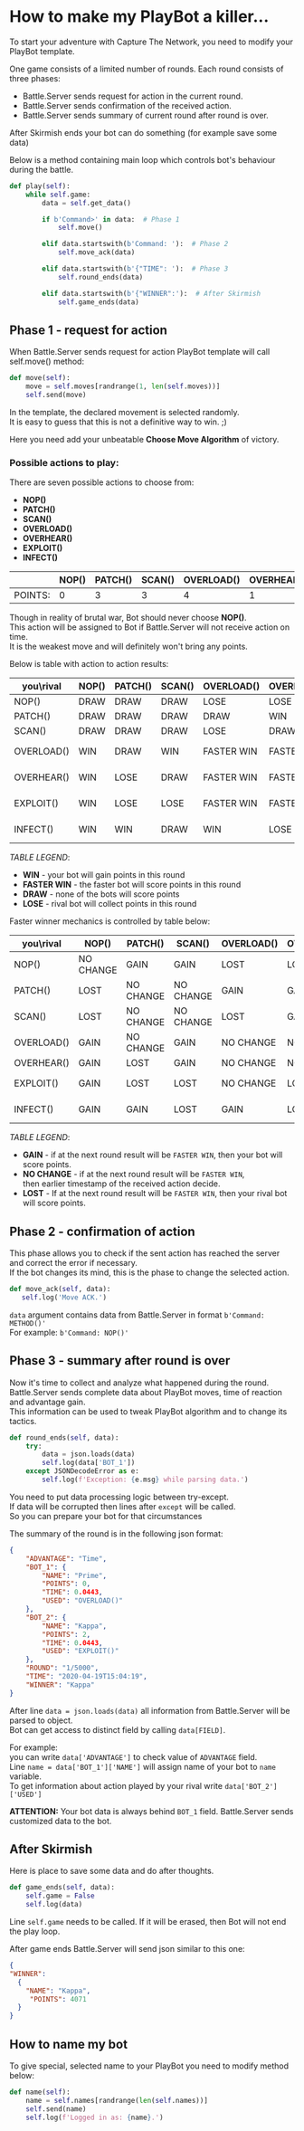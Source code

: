 # How to make my PlayBot a killer...

To start your adventure with Capture The Network, you need to modify your PlayBot template.

One game consists of a limited number of rounds. Each round consists of three phases:
 * Battle.Server sends request for action in the current round.
 * Battle.Server sends confirmation of the received action.
 * Battle.Server sends summary of current round after round is over.
 
After Skirmish ends your bot can do something (for example save some data)<br>

Below is a method containing main loop which controls bot's behaviour during the battle.

```python
def play(self):
    while self.game:
        data = self.get_data()

        if b'Command>' in data:  # Phase 1
            self.move()

        elif data.startswith(b'Command: '):  # Phase 2
            self.move_ack(data)

        elif data.startswith(b'{"TIME": '):  # Phase 3
            self.round_ends(data)

        elif data.startswith(b'{"WINNER":'):  # After Skirmish
            self.game_ends(data)
```

## Phase 1 - request for action

When Battle.Server sends request for action PlayBot template will call self.move() method:
```python
def move(self):
    move = self.moves[randrange(1, len(self.moves))]
    self.send(move)
```

In the template, the declared movement is selected randomly.<br>
It is easy to guess that this is not a definitive way to win. ;)<br>

Here you need add your unbeatable **Choose Move Algorithm** of victory.

### Possible actions to play:

There are seven possible actions to choose from:
 * **NOP()**
 * **PATCH()**
 * **SCAN()**
 * **OVERLOAD()**
 * **OVERHEAR()**
 * **EXPLOIT()**
 * **INFECT()**
 
|         | NOP() | PATCH() | SCAN() | OVERLOAD() | OVERHEAR() | EXPLOIT() | INFECT() |
|---------|-------|---------|--------|------------|------------|-----------|----------|
| POINTS: | 0     | 3       | 3      | 4          | 1          | 2         | 4        |
 
 Though in reality of brutal war, Bot should never choose **NOP()**.<br>
 This action will be assigned to Bot if Battle.Server will not receive action on time.<br>
 It is the weakest move and will definitely won't bring any points.
 
 Below is table with action to action results:<br>
 
| you\rival  | NOP() | PATCH() | SCAN() | OVERLOAD() | OVERHEAR() | EXPLOIT()  | INFECT()   |
|------------|-------|---------|--------|------------|------------|------------|------------|
| NOP()      | DRAW  | DRAW    | DRAW   | LOSE       | LOSE       | LOSE       | LOSE       |
| PATCH()    | DRAW  | DRAW    | DRAW   | DRAW       | WIN        | WIN        | LOSE       |
| SCAN()     | DRAW  | DRAW    | DRAW   | LOSE       | DRAW       | WIN        | DRAW       |
| OVERLOAD() | WIN   | DRAW    | WIN    | FASTER WIN | FASTER WIN | FASTER WIN | LOSE       |
| OVERHEAR() | WIN   | LOSE    | DRAW   | FASTER WIN | FASTER WIN | FASTER WIN | WIN        |
| EXPLOIT()  | WIN   | LOSE    | LOSE   | FASTER WIN | FASTER WIN | FASTER WIN | WIN        |
| INFECT()   | WIN   | WIN     | DRAW   | WIN        | LOSE       | LOSE       | FASTER WIN |

 *TABLE LEGEND*:<br>
  * **WIN** - your bot will gain points in this round<br>
  * **FASTER WIN** - the faster bot will score points in this round<br>
  * **DRAW** - none of the bots will score points<br>
  * **LOSE** - rival bot will collect points in this round 
  
Faster winner mechanics is controlled by table below:

| you\rival  | NOP()     | PATCH()   | SCAN()    | OVERLOAD() | OVERHEAR() | EXPLOIT() | INFECT()  |
|------------|-----------|-----------|-----------|------------|------------|-----------|-----------|
| NOP()      | NO CHANGE | GAIN      | GAIN      | LOST       | LOST       | LOST      | LOST      |
| PATCH()    | LOST      | NO CHANGE | NO CHANGE | GAIN       | GAIN       | GAIN      | LOST      |
| SCAN()     | LOST      | NO CHANGE | NO CHANGE | LOST       | GAIN       | GAIN      | GAIN      |
| OVERLOAD() | GAIN      | NO CHANGE | GAIN      | NO CHANGE  | NO CHANGE  | NO CHANGE | LOST      |
| OVERHEAR() | GAIN      | LOST      | GAIN      | NO CHANGE  | NO CHANGE  | GAIN      | GAIN      |
| EXPLOIT()  | GAIN      | LOST      | LOST      | NO CHANGE  | LOST       | NO CHANGE | GAIN      |
| INFECT()   | GAIN      | GAIN      | LOST      | GAIN       | LOST       | LOST      | NO CHANGE |

 *TABLE LEGEND*:<br>
 * **GAIN** - if at the next round result will be `FASTER WIN`, then your bot will score points.
 * **NO CHANGE** - if at the next round result will be `FASTER WIN`,<br>
 then earlier timestamp of the received action decide.
 * **LOST** - If at the next round result will be `FASTER WIN`, then your rival bot will score points.

## Phase 2 - confirmation of action

This phase allows you to check if the sent action has reached the server and correct the error if necessary.<br>
If the bot changes its mind, this is the phase to change the selected action.
 ```python
def move_ack(self, data):
    self.log('Move ACK.')
```
`data` argument contains data from Battle.Server in format `b'Command: METHOD()'`<br>
For example: `b'Command: NOP()'`

## Phase 3 - summary after round is over

Now it's time to collect and analyze what happened during the round.<br>
Battle.Server sends complete data about PlayBot moves, time of reaction and advantage gain.<br>
This information can be used to tweak PlayBot algorithm and to  change its tactics.
```python
def round_ends(self, data):
    try:
        data = json.loads(data)
        self.log(data['BOT_1'])
    except JSONDecodeError as e:
        self.log(f'Exception: {e.msg} while parsing data.')
```
You need to put data processing logic between try-except.<br>
If data will be corrupted then lines after `except` will be called.<br>
So you can prepare your bot for that circumstances

The summary of the round is in the following json format:

```json
{
    "ADVANTAGE": "Time",
    "BOT_1": {
        "NAME": "Prime",
        "POINTS": 0,
        "TIME": 0.0443,
        "USED": "OVERLOAD()"
    },
    "BOT_2": {
        "NAME": "Kappa",
        "POINTS": 2,
        "TIME": 0.0443,
        "USED": "EXPLOIT()"
    },
    "ROUND": "1/5000",
    "TIME": "2020-04-19T15:04:19",
    "WINNER": "Kappa"
}
```

After line `data = json.loads(data)` all information from Battle.Server will be parsed to object.<br>
Bot can get access to distinct field by calling `data[FIELD]`.<br>

For example: <br>
you can write `data['ADVANTAGE']` to check value of `ADVANTAGE` field.<br>
Line `name = data['BOT_1']['NAME']` will assign name of your bot to `name` variable.<br>
To get information about action played by your rival write `data['BOT_2']['USED']`

**ATTENTION:**
Your bot data is always behind `BOT_1` field. Battle.Server sends customized data to the bot.

## After Skirmish

Here is place to save some data and do after thoughts.

```python
def game_ends(self, data):
    self.game = False
    self.log(data)
```

Line `self.game` needs to be called. If it will be erased, then Bot will not end the play loop.<br>

After game ends Battle.Server will send json similar to this one:
```json
{
"WINNER": 
  {
    "NAME": "Kappa",
     "POINTS": 4071
  }
}
```

## How to name my bot

To give special, selected name to your PlayBot you need to modify method below:
```python
def name(self):
    name = self.names[randrange(len(self.names))]
    self.send(name)
    self.log(f'Logged in as: {name}.')
```
